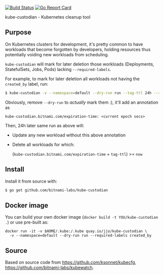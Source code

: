 [![Build Status](https://travis-ci.org/jjo/kube-custodian.svg?branch=master)](https://travis-ci.org/jjo/kube-custodian)
[![Go Report Card](https://goreportcard.com/badge/github.com/jjo/kube-custodian)](https://goreportcard.com/report/github.com/jjo/kube-custodian)

kube-custodian - Kubernetes cleanup tool

## Purpose

On Kubernetes clusters for development, it's pretty common to have
workloads that become forgotten by developers, holding resources thus
potentially voiding new workloads from scheduling.

`kube-custodian` will mark for later deletion those workloads (Deployments,
StatefulSets, Jobs, Pods) lacking `--required-labels`.

For example, to mark for later deletion all workloads not having the `created_by`
label, run:

```bash
$ kube-custodian -v --namespace=default --dry-run run --tag-ttl 24h --required-labels created_by
```

Obviously, remove `--dry-run` to _actually_ mark them :), it'll add an
annotation as

  `kube-custodian.bitnami.com/expiration-time: <current epoch secs>`

Then, 24h later same run as above will:
- Update any new workload without this above annotation
- Delete all workloads for which:

  (`kube-custodian.bitnami.com/expiration-time` + `tag-ttl`) >= `now`



## Install

Install it from source with:

```bash
$ go get github.com/bitnami-labs/kube-custodian
```

## Docker image

You can build your own docker image (`docker build -t YOU/kube-custodian .`)
or use pre-built as:

```
docker run -it -v $HOME/.kube:/.kube quay.io/jjo/kube-custodian \
  -v --namespace=default --dry-run run --required-labels created_by
```

## Source

Based on source code from https://github.com/ksonnet/kubecfg,
https://github.com/bitnami-labs/kubewatch.
